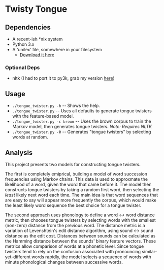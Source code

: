
# Twisty Tongue #

## Dependencies ##
 * A recent-ish *nix system
 * Python 3.x
 * A 'unilex' file, somewhere in your filesystem
   * [Download it here](http://ling-alpha.wustl.edu/CompLing/unilex)

### Optional Deps ###
 * nltk (I had to port it to py3k, grab my version [here](http://dl.dropbox.com/u/11839105/install_nltk_py3k.sh))

## Usage ##
 * `./tongue_twister.py -h` -- Shows the help.
 * `./tongue_twister.py` -- Uses all defaults to generate tongue twisters with the feature-based model.
 * `./tongue_twister.py -c brown` -- Uses the brown corpus to train the Markov model, then generates tongue twisters. *Note: Requires NLTK*
 * `./tongue_twister.py -R` -- Generates "tongue twisters" by selecting words at random.

## Analysis ##

This project presents two models for constructing tongue twisters.

The first is completely emiprical,
building a model of word succession frequencies using Markov chains.
This data is used to approxmate the likelihood of a word,
given the word that came before it.
The model then constructs tongue twisters by taking a random first word,
then selecting the *least* likely next word each time.
The main idea is that word sequences that are easy to say will appear more
frequently the corpus, which would make the least likely word sequence the
best choice for a tongue twister.

The second approach uses phonology to define a word <-> word distance metric,
then chooses tongue twisters by selecting words with the smallest (non-zero)
distance from the previous word.
The distance metric is a variation of Levenshtein's edit distance algorithm,
using sound <-> sound distance as the edit cost.
Distances between sounds can be calculated as the Hamming distance between
the sounds' binary feature vectors.
These metrics allow comparison of words at a phonetic level.
Since tongue twisters tend to rely on the confusion associated with pronouncing
similar-yet-different words rapidly, the model selects a sequence of words with minute phonological changes between successive words.

